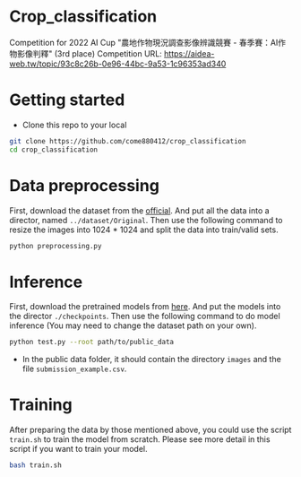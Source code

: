 # Crop_classification
Competition for 2022 AI Cup "農地作物現況調查影像辨識競賽 - 春季賽：AI作物影像判釋" (3rd place)
Competition URL: https://aidea-web.tw/topic/93c8c26b-0e96-44bc-9a53-1c96353ad340

# Getting started
- Clone this repo to your local
``` bash
git clone https://github.com/come880412/crop_classification
cd crop_classification
```

# Data preprocessing
First, download the dataset from the [official](https://aidea-web.tw/topic/93c8c26b-0e96-44bc-9a53-1c96353ad340). And put all the data into a director, named `../dataset/Original`. Then use the following command to resize the images into 1024 * 1024 and split the data into train/valid sets. 
``` bash
python preprocessing.py
```

# Inference
First, download the pretrained models from [here](https://drive.google.com/drive/folders/1pV7l9Gf5WBrCAbtnW9h5WB_HKJ17jr3c?usp=sharing). And put the models into the director `./checkpoints`. Then use the following command to do model inference (You may need to change the dataset path on your own).
``` bash
python test.py --root path/to/public_data
```
- In the public data folder, it should contain the directory `images` and the file `submission_example.csv`.

# Training
After preparing the data by those mentioned above, you could use the script `train.sh` to train the model from scratch. Please see more detail in this script if you want to train your model.
``` bash
bash train.sh
```
